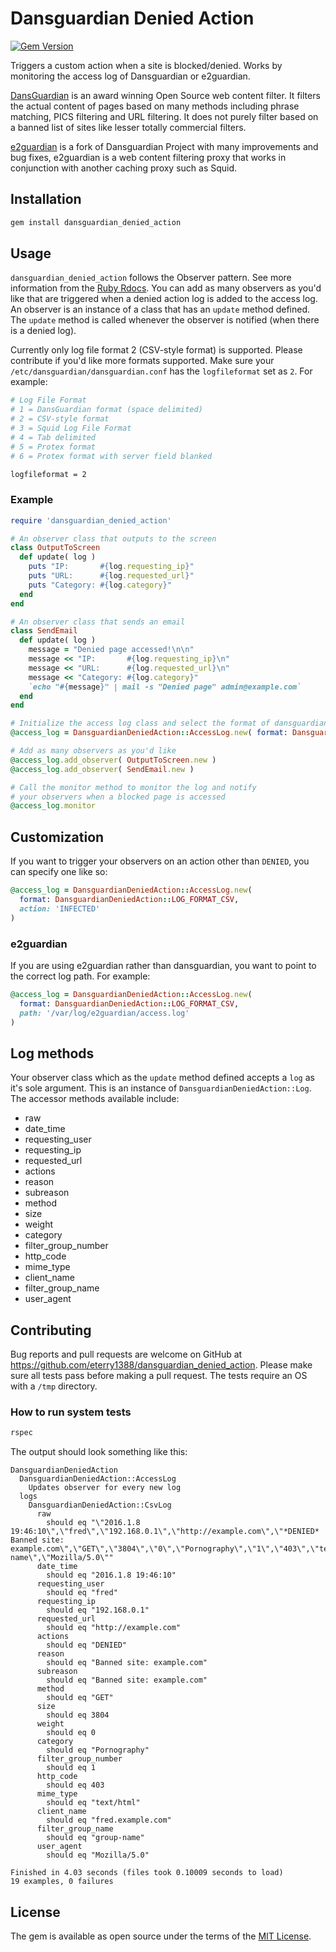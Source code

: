 # Dansguardian Denied Action

[![Gem Version](https://badge.fury.io/rb/dansguardian_denied_action.svg)](https://badge.fury.io/rb/dansguardian_denied_action)

Triggers a custom action when a site is blocked/denied. Works by monitoring the access log of Dansguardian or e2guardian.

[DansGuardian](http://dansguardian.org) is an award winning Open Source web content filter. It filters the actual content of pages based on many methods including phrase matching, PICS filtering and URL filtering. It does not purely filter based on a banned list of sites like lesser totally commercial filters.

[e2guardian](http://e2guardian.org) is a fork of Dansguardian Project with many improvements and bug fixes, e2guardian is a web content filtering proxy that works in conjunction with another caching proxy such as Squid.

## Installation

```bash
gem install dansguardian_denied_action
```

## Usage

`dansguardian_denied_action` follows the Observer pattern.  See more information from the [Ruby Rdocs](http://ruby-doc.org/stdlib-2.1.0/libdoc/observer/rdoc/Observable.html).  You can add as many observers as you'd like that are triggered when a denied action log is added to the access log.  An observer is an instance of a class that has an `update` method defined.  The `update` method is called whenever the observer is notified (when there is a denied log).

Currently only log file format 2 (CSV-style format) is supported.  Please contribute if you'd like more formats supported.  Make sure your `/etc/dansguardian/dansguardian.conf` has the `logfileformat` set as `2`.  For example:

```bash
# Log File Format
# 1 = DansGuardian format (space delimited)
# 2 = CSV-style format
# 3 = Squid Log File Format
# 4 = Tab delimited
# 5 = Protex format
# 6 = Protex format with server field blanked

logfileformat = 2
```

### Example

```ruby
require 'dansguardian_denied_action'

# An observer class that outputs to the screen
class OutputToScreen
  def update( log )
    puts "IP:       #{log.requesting_ip}"
    puts "URL:      #{log.requested_url}"
    puts "Category: #{log.category}"
  end
end

# An observer class that sends an email
class SendEmail
  def update( log )
    message = "Denied page accessed!\n\n"
    message << "IP:       #{log.requesting_ip}\n"
    message << "URL:      #{log.requested_url}\n"
    message << "Category: #{log.category}"
    `echo "#{message}" | mail -s "Denied page" admin@example.com`
  end
end

# Initialize the access log class and select the format of dansguardian
@access_log = DansguardianDeniedAction::AccessLog.new( format: DansguardianDeniedAction::LOG_FORMAT_CSV )

# Add as many observers as you'd like
@access_log.add_observer( OutputToScreen.new )
@access_log.add_observer( SendEmail.new )

# Call the monitor method to monitor the log and notify
# your observers when a blocked page is accessed
@access_log.monitor
```

## Customization

If you want to trigger your observers on an action other than `DENIED`, you can specify one like so:

```ruby
@access_log = DansguardianDeniedAction::AccessLog.new(
  format: DansguardianDeniedAction::LOG_FORMAT_CSV,
  action: 'INFECTED'
)
```

### e2guardian

If you are using e2guardian rather than dansguardian, you want to point to the correct log path.  For example:

```ruby
@access_log = DansguardianDeniedAction::AccessLog.new(
  format: DansguardianDeniedAction::LOG_FORMAT_CSV,
  path: '/var/log/e2guardian/access.log'
)
```

## Log methods

Your observer class which as the `update` method defined accepts a `log` as it's sole argument.  This is an instance of `DansguardianDeniedAction::Log`.  The accessor methods available include:

* raw
* date_time
* requesting_user
* requesting_ip
* requested_url
* actions
* reason
* subreason
* method
* size
* weight
* category
* filter_group_number
* http_code
* mime_type
* client_name
* filter_group_name
* user_agent

## Contributing

Bug reports and pull requests are welcome on GitHub at https://github.com/eterry1388/dansguardian_denied_action.  Please make sure
all tests pass before making a pull request.  The tests require an OS with a `/tmp` directory.

### How to run system tests

```bash
rspec
```

The output should look something like this:

```
DansguardianDeniedAction
  DansguardianDeniedAction::AccessLog
    Updates observer for every new log
  logs
    DansguardianDeniedAction::CsvLog
      raw
        should eq "\"2016.1.8 19:46:10\",\"fred\",\"192.168.0.1\",\"http://example.com\",\"*DENIED* Banned site: example.com\",\"GET\",\"3804\",\"0\",\"Pornography\",\"1\",\"403\",\"text/html\",\"fred.example.com\",\"group-name\",\"Mozilla/5.0\""
      date_time
        should eq "2016.1.8 19:46:10"
      requesting_user
        should eq "fred"
      requesting_ip
        should eq "192.168.0.1"
      requested_url
        should eq "http://example.com"
      actions
        should eq "DENIED"
      reason
        should eq "Banned site: example.com"
      subreason
        should eq "Banned site: example.com"
      method
        should eq "GET"
      size
        should eq 3804
      weight
        should eq 0
      category
        should eq "Pornography"
      filter_group_number
        should eq 1
      http_code
        should eq 403
      mime_type
        should eq "text/html"
      client_name
        should eq "fred.example.com"
      filter_group_name
        should eq "group-name"
      user_agent
        should eq "Mozilla/5.0"

Finished in 4.03 seconds (files took 0.10009 seconds to load)
19 examples, 0 failures
```

## License

The gem is available as open source under the terms of the [MIT License](http://opensource.org/licenses/MIT).
